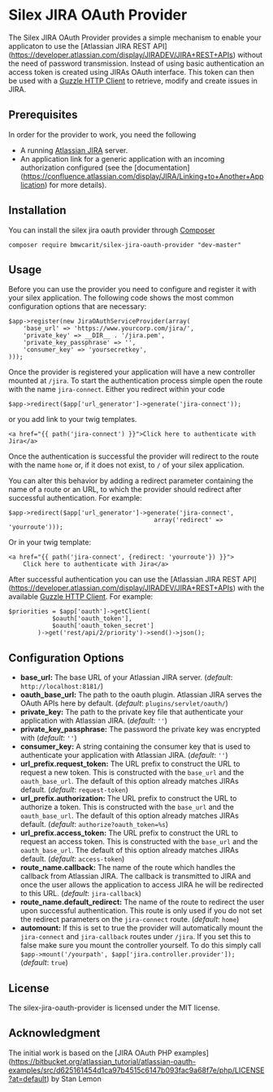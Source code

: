 Silex JIRA OAuth Provider
=========================

The Silex JIRA OAuth Provider provides a simple mechanism to enable your
applicaton to use the [Atlassian JIRA REST API]
(https://developer.atlassian.com/display/JIRADEV/JIRA+REST+APIs) without the
need of password transmission. Instead of using basic authentication an access
token is created using JIRAs OAuth interface. This token can then be used with a
[Guzzle HTTP Client](http://guzzle.readthedocs.org/en/latest/) to retrieve,
modify and create issues in JIRA.

Prerequisites
-------------

In order for the provider to work, you need the following

* A running [Atlassian JIRA](https://www.atlassian.com/software/jira) server.
* An application link for a generic application with an incoming
authorization configured (see the [documentation]
(https://confluence.atlassian.com/display/JIRA/Linking+to+Another+Application)
for more details).

Installation
------------

You can install the silex jira oauth provider through
[Composer](https://getcomposer.org/)

	composer require bmwcarit/silex-jira-oauth-provider "dev-master"


Usage
-----

Before you can use the provider you need to configure and register it with your
silex application. The following code shows the most common configuration
options that are necessary:

	$app->register(new JiraOAuthServiceProvider(array(
		'base_url' => 'https://www.yourcorp.com/jira/',
		'private_key' => __DIR__ . '/jira.pem',
		'private_key_passphrase' => '',
		'consumer_key' => 'yoursecretkey',
	)));

Once the provider is registered your application will have a new controller
mounted at `/jira`. To start the authentication process simple open the route
with the name `jira-connect`. Either you redirect within your code

	$app->redirect($app['url_generator']->generate('jira-connect'));

or you add link to your twig templates.

	<a href="{{ path('jira-connect') }}">Click here to authenticate with Jira</a>

Once the authentication is successful the provider will redirect to the route
with the name `home` or, if it does not exist, to `/` of your silex application.

You can alter this behavior by adding a redirect parameter containing the name
of a route or an URL, to which the provider should redirect after successful
authentication. For example:

	$app->redirect($app['url_generator']->generate('jira-connect',
											array('redirect' => 'yourroute')));

Or in your twig template:

	<a href="{{ path('jira-connect', {redirect: 'yourroute'}) }}">
		Click here to authenticate with Jira</a>

After successful authentication you can use the [Atlassian JIRA REST API]
(https://developer.atlassian.com/display/JIRADEV/JIRA+REST+APIs) with the
available [Guzzle HTTP Client](http://guzzle.readthedocs.org/en/latest/).
For example:

	$priorities = $app['oauth']->getClient(
    			$oauth['oauth_token'], 
    			$oauth['oauth_token_secret']
    		)->get('rest/api/2/priority')->send()->json();

Configuration Options
---------------------

* **base_url:**
The base URL of your Atlassian JIRA server.
(*default*: `http://localhost:8181/`)
* **oauth_base_url:**
The path to the oauth plugin. Atlassian JIRA serves the OAuth APIs here by
default.
(*default*: `plugins/servlet/oauth/`)
* **private_key:**
The path to the private key file that authenticate your application with
Atlassian JIRA.
(*default*: `''`)
* **private_key_passphrase:**
The password the private key was encrypted with
(*default*: `''`)
* **consumer_key:**
A string containing the consumer key that is used to authenticate your
application with Atlassian JIRA.
(*default*: `''`)
* **url_prefix.request_token:**
The URL prefix to construct the URL to request a new token. This is constructed
with the `base_url` and the `oauth_base_url`. The default of this option already
matches JIRAs default.
(*default*: `request-token`)
* **url_prefix.authorization:**
The URL prefix to construct the URL to authorize a token. This is constructed
with the `base_url` and the `oauth_base_url`. The default of this option already
matches JIRAs default.
(*default*: `authorize?oauth_token=%s`)
* **url_prefix.access_token:**
The URL prefix to construct the URL to request an access token. This is
constructed with the `base_url` and the `oauth_base_url`. The default of this
option already matches JIRAs default.
(*default*: `access-token`)
* **route_name.callback:**
The name of the route which handles the callback from Atlassian JIRA. The
callback is transmitted to JIRA and once the user allows the application to
access JIRA he will be redirected to this URL.
(*default*: `jira-callback`)
* **route_name.default_redirect:**
The name of the route to redirect the user upon successful authentication. This
route is only used if you do not set the redirect parameters on the
`jira-connect` route.
(*default*: `home`)
* **automount:**
If this is set to true the provider will automatically mount the `jira-connect`
and `jira-callback` routes under `/jira`. If you set this to false make sure you
mount the controller yourself. To do this simply call
`$app->mount('/yourpath', $app['jira.controller.provider']);`
(*default*: `true`)

License
-------

The silex-jira-oauth-provider is licensed under the MIT license.

Acknowledgment
--------------

The initial work is based on the [JIRA OAuth PHP examples]
(https://bitbucket.org/atlassian_tutorial/atlassian-oauth-examples/src/d625161454d1ca97b4515c6147b093fac9a68f7e/php/LICENSE?at=default)
by Stan Lemon
